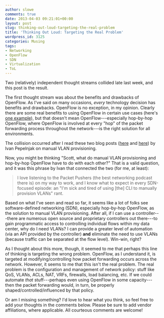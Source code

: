 ```yaml
---
author: slowe
comments: true
date: 2013-04-03 09:21:01+00:00
layout: post
slug: thinking-out-loud-targeting-the-real-problem
title: 'Thinking Out Loud: Targeting the Real Problem'
wordpress_id: 3125
categories: Musing
tags:
- Networking
- OpenFlow
- SDN
- Virtualization
- ToL
---
```


Two (relatively) independent thought streams collided late last week, and this post is the result.

The first thought stream was about the benefits and drawbacks of OpenFlow. As I've said on many occasions, _every_ technology decision has benefits and drawbacks. OpenFlow is no exception, in my opinion. Clearly there are some real benefits to using OpenFlow in certain use cases (here's [one example](http://packetpushers.net/openflow-1-0-actual-use-case-rtbh-of-ddos-traffic-while-keeping-the-target-online/)), but that doesn't mean OpenFlow---especially hop-by-hop OpenFlow, where OpenFlow is involved at every "hop" of the packet forwarding process throughout the network---is the right solution for all environments.

The collision occurred after I read these two blog posts ([here](http://blog.ioshints.info/2013/03/what-did-you-do-to-get-rid-of-manual.html) and [here](http://blog.ioshints.info/2013/03/where-is-my-vlan-provisioning.html)) by Ivan Pepelnjak on manual VLAN provisioning.

Now, you might be thinking "Scott, what do manual VLAN provisioning and hop-by-hop OpenFlow have to do with each other?" That is a valid question, and it was this phrase by Ivan that connected the two (for me, at least):

>I love listening to the Packet Pushers (the best networking podcast there is) on my way to work, and I know what to expect in every SDN-focused episode: an "I'm sick and tired of using [the] CLI to manually provision VLANs" rant.

Based on what I've seen and read so far, it seems like a lot of folks see software-defined networking (SDN), especially hop-by-hop OpenFlow, as the solution to manual VLAN provisioning. After all, if I can use a controller---there are numerous open source and proprietary controllers out there---to gain programmatic access to controlling individual flows within my data center, why do I need VLANs? I can provide a greater level of automation (via an API provided by the controller) **and** eliminate the need to use VLANs (because traffic can be separated at the flow level). Win-win, right?

As I thought about this more, though, it seemed to me that perhaps this line of thinking is targeting the wrong problem. OpenFlow, as I understand it, is targeted at modifying/controlling how packet forwarding occurs across the network. However, it seems to me that this isn't the real problem. The real problem is the configuration and management of network policy: stuff like QoS, VLANs, ACLs, NAT, VRFs, firewalls, load balancing, etc. If we could automate _that_ stuff---perhaps even using OpenFlow in some capacity---then the packet forwarding would, in turn, be properly shaped/controlled/influenced by that policy.

Or am I missing something? I'd love to hear what you think, so feel free to add your thoughts in the comments below. Please be sure to add vendor affiliations, where applicable. All courteous comments are welcome!
